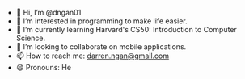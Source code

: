 - 👋 Hi, I’m @dngan01
- 👀 I’m interested in programming to make life easier.
- 🌱 I’m currently learning Harvard's CS50: Introduction to Computer Science.
- 💞️ I’m looking to collaborate on mobile applications.
- 📫 How to reach me: darren.ngan@gmail.com
- 😄 Pronouns: He
  
<!---
dngan01/dngan01 is a ✨ special ✨ repository because its `README.md` (this file) appears on your GitHub profile.
You can click the Preview link to take a look at your changes.
--->
